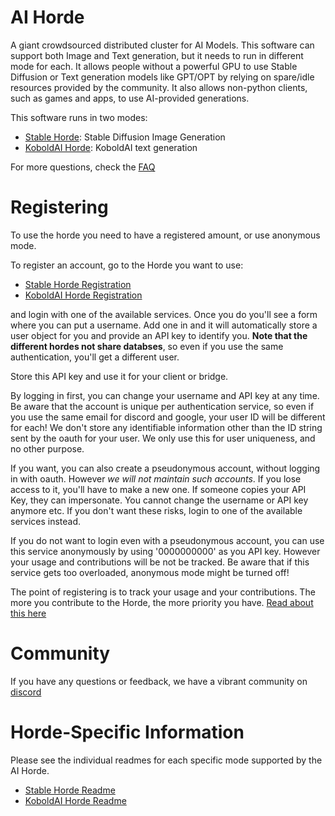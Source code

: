 # AI Horde

A giant crowdsourced distributed cluster for AI Models. This software can support both Image and Text generation, but it needs to run in different mode for each. 
It allows people without a powerful GPU to use Stable Diffusion or Text generation models like GPT/OPT by relying on spare/idle resources provided by the community.
It also allows non-python clients, such as games and apps, to use AI-provided generations.

This software runs in two modes:
   * [Stable Horde](https://stablehorde.net): Stable Diffusion Image Generation
   * [KoboldAI Horde](https://koboldai.net): KoboldAI text generation

For more questions, check the [FAQ](FAQ.md)

# Registering

To use the horde you need to have a registered amount, or use anonymous mode.

To register an account, go to the Horde you want to use:
   * [Stable Horde Registration](https://stablehorde.net/register)
   * [KoboldAI Horde Registration](https://koboldai.net/register)

and login with one of the available services. Once you do you'll see a form where you can put a username. Add one in and it will automatically store a user object for you and provide an API key to identify you. **Note that the different hordes not share databses**, so even if you use the same authentication, you'll get a different user.

Store this API key and use it for your client or bridge.

By logging in first, you can change your username and API key at any time. 
Be aware that the account is unique per authentication service, so even if you use the same email for discord and google, your user ID will be different for each!
We don't store any identifiable information other than the ID string sent by the oauth for your user. We only use this for user uniqueness, and no other purpose.

If you want, you can also create a pseudonymous account, without logging in with oauth. However *we will not maintain such accounts*. If you lose access to it, you'll have to make a new one. If someone copies your API Key, they can impersonate. You cannot change the username or API key anymore etc. If you don't want these risks, login to one of the available services instead.

If you do not want to login even with a pseudonymous account, you can use this service anonymously by using '0000000000' as you API key. However your usage and contributions will be not be tracked. Be aware that if this service gets too overloaded, anonymous mode might be turned off!

The point of registering is to track your usage and your contributions. The more you contribute to the Horde, the more priority you have. [Read about this here](https://dbzer0.com/blog/the-kudos-based-economy-for-the-koboldai-horde/)

# Community

If you have any questions or feedback, we have a vibrant community on [discord](https://discord.gg/3DxrhksKzn)

# Horde-Specific Information

Please see the individual readmes for each specific mode supported by the AI Horde.

   * [Stable Horde Readme](README_StableHorde.md)
   * [KoboldAI Horde Readme](README_KoboldAIHorde.md)